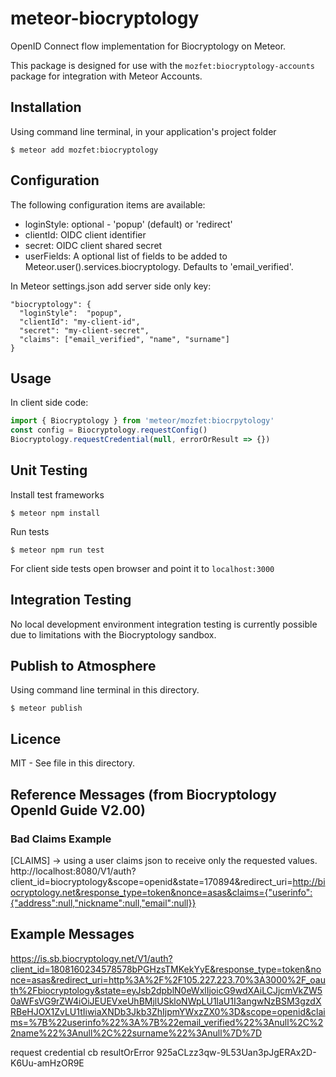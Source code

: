 # meteor-biocryptology

OpenID Connect flow implementation for Biocryptology on Meteor.

This package is designed for use with the ```mozfet:biocryptology-accounts``` package for integration with Meteor Accounts.

## Installation
Using command line terminal, in your application's project folder
```
$ meteor add mozfet:biocryptology
```

## Configuration

The following configuration items are available:
* loginStyle: optional - 'popup' (default) or 'redirect'
* clientId: OIDC client identifier
* secret: OIDC client shared secret
* userFields: A optional list of fields to be added to Meteor.user().services.biocryptology. Defaults to 'email_verified'.

In Meteor settings.json add server side only key:
```
"biocryptology": {
  "loginStyle":  "popup",
  "clientId": "my-client-id",
  "secret": "my-client-secret",
  "claims": ["email_verified", "name", "surname"]
}
```

## Usage

In client side code:
```js
import { Biocryptology } from 'meteor/mozfet:biocrpytology'
const config = Biocryptology.requestConfig()
Biocryptology.requestCredential(null, errorOrResult => {})
```

## Unit Testing

Install test frameworks
```
$ meteor npm install
```

Run tests
```
$ meteor npm run test
```

For client side tests open browser and point it to ```localhost:3000```

## Integration Testing

No local development environment integration testing is currently possible due to limitations with the Biocryptology sandbox.

## Publish to Atmosphere

Using command line terminal in this directory.
```
$ meteor publish
```

## Licence

MIT - See <LICENCE> file in this directory.

## Reference Messages (from Biocryptology OpenId Guide V2.00)

### Bad Claims Example

[CLAIMS] -> using a user claims json to receive only the requested values. http://localhost:8080/V1/auth?client_id=biocryptology&scope=openid&state=170894&redirect_uri=http://biocryptology.net&response_type=token&nonce=asas&claims={"userinfo":{"address":null,"nickname":null,"email":null}}

## Example Messages
https://is.sb.biocryptology.net/V1/auth?client_id=1808160234578578bPGHzsTMKekYyE&response_type=token&nonce=asas&redirect_uri=http%3A%2F%2F105.227.223.70%3A3000%2F_oauth%2Fbiocryptology&state=eyJsb2dpblN0eWxlIjoicG9wdXAiLCJjcmVkZW50aWFsVG9rZW4iOiJEUEVxeUhBMjlUSkloNWpLU1laU1I3angwNzBSM3gzdXRBeHJOX1ZvLU1tIiwiaXNDb3Jkb3ZhIjpmYWxzZX0%3D&scope=openid&claims=%7B%22userinfo%22%3A%7B%22email_verified%22%3Anull%2C%22name%22%3Anull%2C%22surname%22%3Anull%7D%7D

request credential cb resultOrError 925aCLzz3qw-9L53Uan3pJgERAx2D-K6Uu-amHzOR9E

